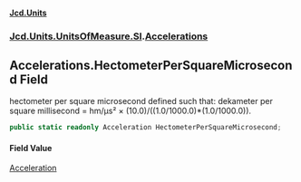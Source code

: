 #### [Jcd.Units](index.md 'index')

### [Jcd.Units.UnitsOfMeasure.SI](Jcd.Units.UnitsOfMeasure.SI.md 'Jcd.Units.UnitsOfMeasure.SI').[Accelerations](Accelerations.md 'Jcd.Units.UnitsOfMeasure.SI.Accelerations')

## Accelerations.HectometerPerSquareMicrosecond Field

hectometer per square microsecond defined such that: dekameter per square millisecond = hm/μs² ×
(10.0)/((1.0/1000.0)*(1.0/1000.0)).

```csharp
public static readonly Acceleration HectometerPerSquareMicrosecond;
```

#### Field Value

[Acceleration](Acceleration.md 'Jcd.Units.UnitTypes.Acceleration')